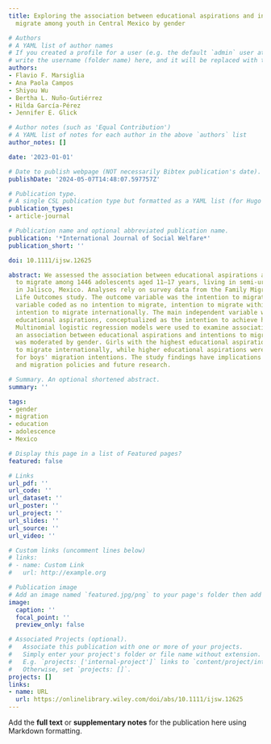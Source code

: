 ```yaml
---
title: Exploring the association between educational aspirations and intentions to
  migrate among youth in Central Mexico by gender

# Authors
# A YAML list of author names
# If you created a profile for a user (e.g. the default `admin` user at `content/authors/admin/`), 
# write the username (folder name) here, and it will be replaced with their full name and linked to their profile.
authors:
- Flavio F. Marsiglia
- Ana Paola Campos
- Shiyou Wu
- Bertha L. Nuño-Gutiérrez
- Hilda García-Pérez
- Jennifer E. Glick

# Author notes (such as 'Equal Contribution')
# A YAML list of notes for each author in the above `authors` list
author_notes: []

date: '2023-01-01'

# Date to publish webpage (NOT necessarily Bibtex publication's date).
publishDate: '2024-05-07T14:48:07.597757Z'

# Publication type.
# A single CSL publication type but formatted as a YAML list (for Hugo requirements).
publication_types:
- article-journal

# Publication name and optional abbreviated publication name.
publication: '*International Journal of Social Welfare*'
publication_short: ''

doi: 10.1111/ijsw.12625

abstract: We assessed the association between educational aspirations and the intention
  to migrate among 1446 adolescents aged 11–17 years, living in semi-urban/rural communities
  in Jalisco, Mexico. Analyses rely on survey data from the Family Migration and Early
  Life Outcomes study. The outcome variable was the intention to migrate, a three-category
  variable coded as no intention to migrate, intention to migrate within Mexico, and
  intention to migrate internationally. The main independent variable was the adolescents'
  educational aspirations, conceptualized as the intention to achieve higher education.
  Multinomial logistic regression models were used to examine associations. We found
  an association between educational aspirations and intentions to migrate, and it
  was moderated by gender. Girls with the highest educational aspirations intended
  to migrate internationally, while higher educational aspirations were not a driver
  for boys' migration intentions. The study findings have implications for education
  and migration policies and future research.

# Summary. An optional shortened abstract.
summary: ''

tags:
- gender
- migration
- education
- adolescence
- Mexico

# Display this page in a list of Featured pages?
featured: false

# Links
url_pdf: ''
url_code: ''
url_dataset: ''
url_poster: ''
url_project: ''
url_slides: ''
url_source: ''
url_video: ''

# Custom links (uncomment lines below)
# links:
# - name: Custom Link
#   url: http://example.org

# Publication image
# Add an image named `featured.jpg/png` to your page's folder then add a caption below.
image:
  caption: ''
  focal_point: ''
  preview_only: false

# Associated Projects (optional).
#   Associate this publication with one or more of your projects.
#   Simply enter your project's folder or file name without extension.
#   E.g. `projects: ['internal-project']` links to `content/project/internal-project/index.md`.
#   Otherwise, set `projects: []`.
projects: []
links:
- name: URL
  url: https://onlinelibrary.wiley.com/doi/abs/10.1111/ijsw.12625
---
```


Add the **full text** or **supplementary notes** for the publication here using Markdown formatting.

